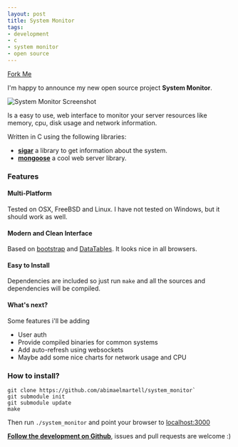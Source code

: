 ```yaml
---
layout: post
title: System Monitor
tags:
- development
- c
- system monitor
- open source
---
```


<a class="github-forkme" href="https://github.com/abimaelmartell/system_monitor">Fork Me</a>

I'm happy to announce my new open source project __System Monitor__.

![System Monitor Screenshot](http://i.imgur.com/4sam7XM.png)

Is a easy to use, web interface to monitor your server resources like memory, cpu, disk usage and network information.

Written in C using the following libraries:
- [__sigar__](https://github.com/hyperic/sigar) a library to get information about the system.
- [__mongoose__](https://github.com/cesanta/mongoose) a cool web server library.

### Features
#### Multi-Platform
Tested on OSX, FreeBSD and Linux. I have not tested on Windows, but it should work as well.

#### Modern and Clean Interface
Based on [bootstrap](http://getbootstrap.com/) and [DataTables](http://datatables.net/). It looks nice in all browsers.

#### Easy to Install
Dependencies are included so just run `make` and all the sources and dependencies will be compiled.

#### What's next?
Some features i'll be adding
- User auth
- Provide compiled binaries for common systems
- Add auto-refresh using websockets
- Maybe add some nice charts for network usage and CPU

### How to install?
```
git clone https://github.com/abimaelmartell/system_monitor`
git submodule init
git submodule update
make
```
Then run `./system_monitor` and point your browser to [localhost:3000](http://localhost:3000)


[__Follow the development on Github__](https://github.com/abimaelmartell/system_monitor), issues and pull requests are welcome :)
